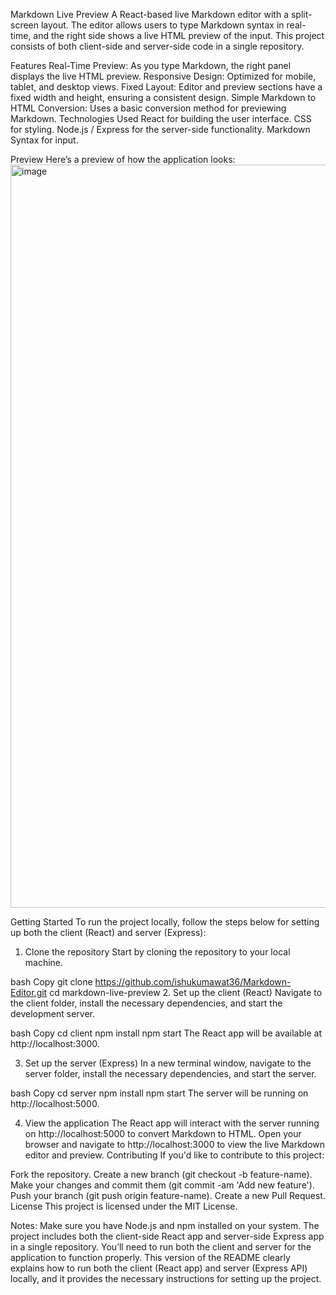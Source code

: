 Markdown Live Preview
A React-based live Markdown editor with a split-screen layout. The editor allows users to type Markdown syntax in real-time, and the right side shows a live HTML preview of the input. This project consists of both client-side and server-side code in a single repository.

Features
Real-Time Preview: As you type Markdown, the right panel displays the live HTML preview.
Responsive Design: Optimized for mobile, tablet, and desktop views.
Fixed Layout: Editor and preview sections have a fixed width and height, ensuring a consistent design.
Simple Markdown to HTML Conversion: Uses a basic conversion method for previewing Markdown.
Technologies Used
React for building the user interface.
CSS for styling.
Node.js / Express for the server-side functionality.
Markdown Syntax for input.

Preview
Here’s a preview of how the application looks:
<img width="1189" alt="image" src="https://github.com/user-attachments/assets/3fd9fcbe-83c8-48c7-90d5-b26899ff3b42" />


Getting Started
To run the project locally, follow the steps below for setting up both the client (React) and server (Express):

1. Clone the repository
Start by cloning the repository to your local machine.

bash
Copy
git clone https://github.com/ishukumawat36/Markdown-Editor.git
cd markdown-live-preview
2. Set up the client (React)
Navigate to the client folder, install the necessary dependencies, and start the development server.

bash
Copy
cd client
npm install
npm start
The React app will be available at http://localhost:3000.

3. Set up the server (Express)
In a new terminal window, navigate to the server folder, install the necessary dependencies, and start the server.

bash
Copy
cd server
npm install
npm start
The server will be running on http://localhost:5000.

4. View the application
The React app will interact with the server running on http://localhost:5000 to convert Markdown to HTML.
Open your browser and navigate to http://localhost:3000 to view the live Markdown editor and preview.
Contributing
If you'd like to contribute to this project:

Fork the repository.
Create a new branch (git checkout -b feature-name).
Make your changes and commit them (git commit -am 'Add new feature').
Push your branch (git push origin feature-name).
Create a new Pull Request.
License
This project is licensed under the MIT License.

Notes:
Make sure you have Node.js and npm installed on your system.
The project includes both the client-side React app and server-side Express app in a single repository.
You’ll need to run both the client and server for the application to function properly.
This version of the README clearly explains how to run both the client (React app) and server (Express API) locally, and it provides the necessary instructions for setting up the project.
